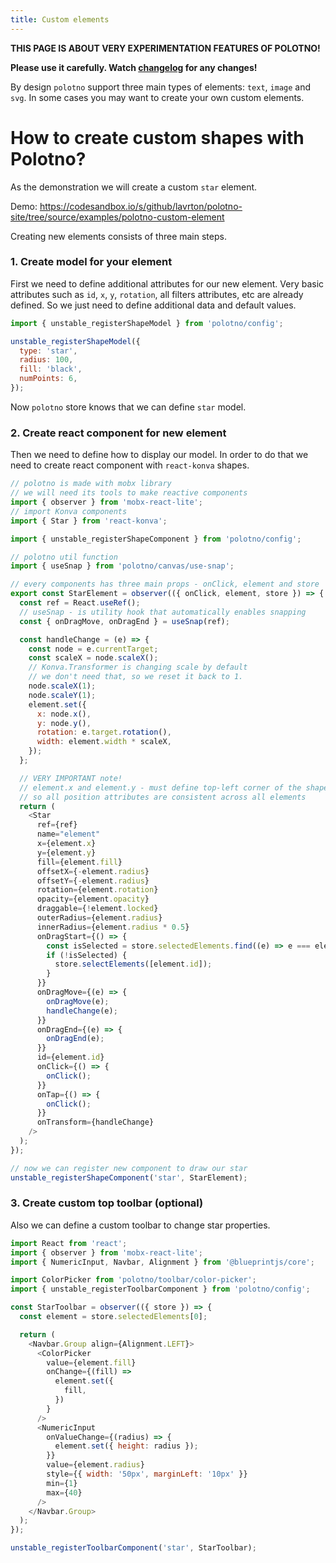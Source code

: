 ```yaml
---
title: Custom elements
---
```


**THIS PAGE IS ABOUT VERY EXPERIMENTATION FEATURES OF POLOTNO!**

**Please use it carefully. Watch [changelog](/changelog) for any changes!**

By design `polotno` support three main types of elements: `text`, `image` and `svg`.
In some cases you may want to create your own custom elements.

# How to create custom shapes with Polotno?

As the demonstration we will create a custom `star` element.

Demo: https://codesandbox.io/s/github/lavrton/polotno-site/tree/source/examples/polotno-custom-element

Creating new elements consists of three main steps.

### 1. Create model for your element

First we need to define additional attributes for our new element. Very basic attributes such as `id`, `x`, `y`, `rotation`, all filters attributes, etc are already defined. So we just need to define additional data and default values.

```js
import { unstable_registerShapeModel } from 'polotno/config';

unstable_registerShapeModel({
  type: 'star',
  radius: 100,
  fill: 'black',
  numPoints: 6,
});
```

Now `polotno` store knows that we can define `star` model.

### 2. Create react component for new element

Then we need to define how to display our model. In order to do that we need to create react component with `react-konva` shapes.

```js
// polotno is made with mobx library
// we will need its tools to make reactive components
import { observer } from 'mobx-react-lite';
// import Konva components
import { Star } from 'react-konva';

import { unstable_registerShapeComponent } from 'polotno/config';

// polotno util function
import { useSnap } from 'polotno/canvas/use-snap';

// every components has three main props - onClick, element and store
export const StarElement = observer(({ onClick, element, store }) => {
  const ref = React.useRef();
  // useSnap - is utility hook that automatically enables snapping
  const { onDragMove, onDragEnd } = useSnap(ref);

  const handleChange = (e) => {
    const node = e.currentTarget;
    const scaleX = node.scaleX();
    // Konva.Transformer is changing scale by default
    // we don't need that, so we reset it back to 1.
    node.scaleX(1);
    node.scaleY(1);
    element.set({
      x: node.x(),
      y: node.y(),
      rotation: e.target.rotation(),
      width: element.width * scaleX,
    });
  };

  // VERY IMPORTANT note!
  // element.x and element.y - must define top-left corner of the shape
  // so all position attributes are consistent across all elements
  return (
    <Star
      ref={ref}
      name="element"
      x={element.x}
      y={element.y}
      fill={element.fill}
      offsetX={-element.radius}
      offsetY={-element.radius}
      rotation={element.rotation}
      opacity={element.opacity}
      draggable={!element.locked}
      outerRadius={element.radius}
      innerRadius={element.radius * 0.5}
      onDragStart={() => {
        const isSelected = store.selectedElements.find((e) => e === element);
        if (!isSelected) {
          store.selectElements([element.id]);
        }
      }}
      onDragMove={(e) => {
        onDragMove(e);
        handleChange(e);
      }}
      onDragEnd={(e) => {
        onDragEnd(e);
      }}
      id={element.id}
      onClick={() => {
        onClick();
      }}
      onTap={() => {
        onClick();
      }}
      onTransform={handleChange}
    />
  );
});

// now we can register new component to draw our star
unstable_registerShapeComponent('star', StarElement);
```

### 3. Create custom top toolbar (optional)

Also we can define a custom toolbar to change star properties.

```js
import React from 'react';
import { observer } from 'mobx-react-lite';
import { NumericInput, Navbar, Alignment } from '@blueprintjs/core';

import ColorPicker from 'polotno/toolbar/color-picker';
import { unstable_registerToolbarComponent } from 'polotno/config';

const StarToolbar = observer(({ store }) => {
  const element = store.selectedElements[0];

  return (
    <Navbar.Group align={Alignment.LEFT}>
      <ColorPicker
        value={element.fill}
        onChange={(fill) =>
          element.set({
            fill,
          })
        }
      />
      <NumericInput
        onValueChange={(radius) => {
          element.set({ height: radius });
        }}
        value={element.radius}
        style={{ width: '50px', marginLeft: '10px' }}
        min={1}
        max={40}
      />
    </Navbar.Group>
  );
});

unstable_registerToolbarComponent('star', StarToolbar);
```
